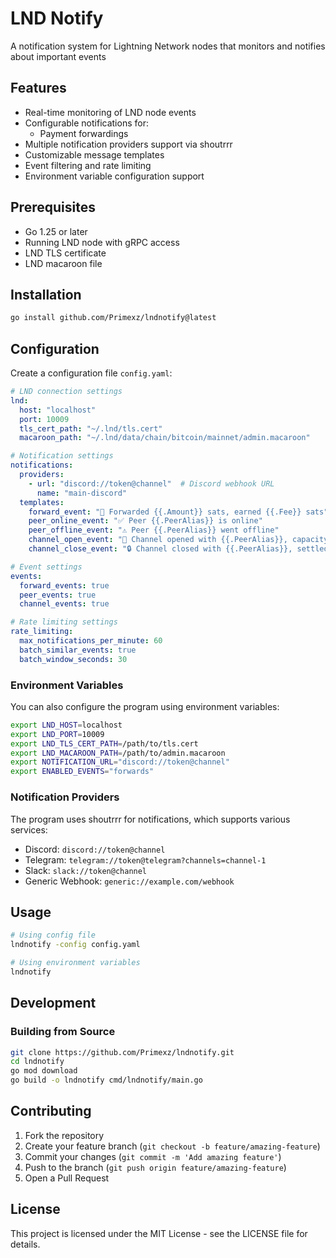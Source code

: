 # LND Notify

A notification system for Lightning Network nodes that monitors and notifies about important events

## Features

- Real-time monitoring of LND node events
- Configurable notifications for:
  - Payment forwardings
- Multiple notification providers support via shoutrrr
- Customizable message templates
- Event filtering and rate limiting
- Environment variable configuration support

## Prerequisites

- Go 1.25 or later
- Running LND node with gRPC access
- LND TLS certificate
- LND macaroon file

## Installation

```bash
go install github.com/Primexz/lndnotify@latest
```

## Configuration

Create a configuration file `config.yaml`:

```yaml
# LND connection settings
lnd:
  host: "localhost"
  port: 10009
  tls_cert_path: "~/.lnd/tls.cert"
  macaroon_path: "~/.lnd/data/chain/bitcoin/mainnet/admin.macaroon"

# Notification settings
notifications:
  providers:
    - url: "discord://token@channel"  # Discord webhook URL
      name: "main-discord"
  templates:
    forward_event: "💸 Forwarded {{.Amount}} sats, earned {{.Fee}} sats"
    peer_online_event: "✅ Peer {{.PeerAlias}} is online"
    peer_offline_event: "⚠️ Peer {{.PeerAlias}} went offline"
    channel_open_event: "🚀 Channel opened with {{.PeerAlias}}, capacity {{.Capacity}} sats"
    channel_close_event: "🔒 Channel closed with {{.PeerAlias}}, settled balance {{.SettledBalance}} sats"

# Event settings
events:
  forward_events: true
  peer_events: true
  channel_events: true

# Rate limiting settings
rate_limiting:
  max_notifications_per_minute: 60
  batch_similar_events: true
  batch_window_seconds: 30
```

### Environment Variables

You can also configure the program using environment variables:

```bash
export LND_HOST=localhost
export LND_PORT=10009
export LND_TLS_CERT_PATH=/path/to/tls.cert
export LND_MACAROON_PATH=/path/to/admin.macaroon
export NOTIFICATION_URL="discord://token@channel"
export ENABLED_EVENTS="forwards"
```

### Notification Providers

The program uses shoutrrr for notifications, which supports various services:

- Discord: `discord://token@channel`
- Telegram: `telegram://token@telegram?channels=channel-1`
- Slack: `slack://token@channel`
- Generic Webhook: `generic://example.com/webhook`

## Usage

```bash
# Using config file
lndnotify -config config.yaml

# Using environment variables
lndnotify
```

## Development

### Building from Source

```bash
git clone https://github.com/Primexz/lndnotify.git
cd lndnotify
go mod download
go build -o lndnotify cmd/lndnotify/main.go
```

## Contributing

1. Fork the repository
2. Create your feature branch (`git checkout -b feature/amazing-feature`)
3. Commit your changes (`git commit -m 'Add amazing feature'`)
4. Push to the branch (`git push origin feature/amazing-feature`)
5. Open a Pull Request

## License

This project is licensed under the MIT License - see the LICENSE file for details.
